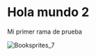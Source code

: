 # Hola mundo 2
Mi primer rama de prueba

![Booksprites_7](https://user-images.githubusercontent.com/92409634/137046067-03d32388-d617-4a0b-8947-56926fab4f2a.png)
